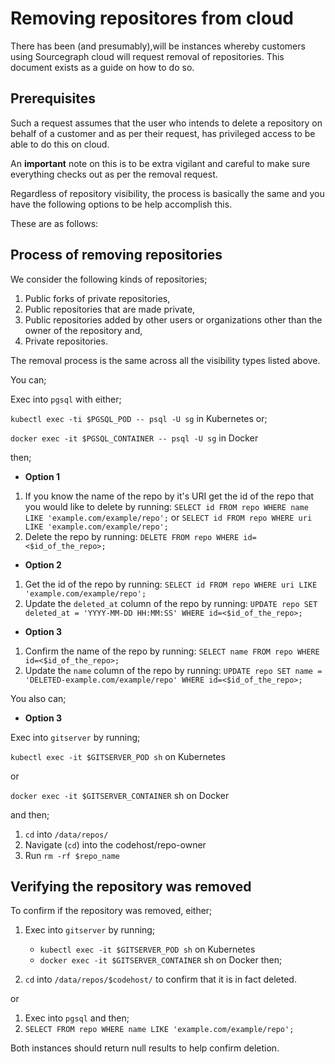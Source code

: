 # Removing repositores from cloud

There has been (and presumably),will be instances whereby customers using Sourcegraph cloud will request removal of repositories. This document exists as a guide on how to do so.

## Prerequisites

Such a request assumes that the user who intends to delete a repository on behalf of a customer and as per their request, has privileged access to be able to do this on cloud.

An **important** note on this is to be extra vigilant and careful to make sure everything checks out as per the removal request.

Regardless of repository visibility, the process is basically the same and you have the following options to be help accomplish this.

These are as follows:

## Process of removing repositories

We consider the following kinds of repositories;

1. Public forks of private repositories,
2. Public repositories that are made private,
3. Public repositories added by other users or organizations other than the owner of the repository and,
4. Private repositories.

The removal process is the same across all the visibility types listed above.

You can;

Exec into `pgsql` with either;

`kubectl exec -ti $PGSQL_POD -- psql -U sg` in Kubernetes or;

`docker exec -it $PGSQL_CONTAINER -- psql -U sg` in Docker

then;

- **Option 1**

1. If you know the name of the repo by it's URI get the id of the repo that you would like to delete by running: `SELECT id FROM repo WHERE name LIKE 'example.com/example/repo';` or `SELECT id FROM repo WHERE uri LIKE 'example.com/example/repo'; `
2. Delete the repo by running: `DELETE FROM repo WHERE id=<$id_of_the_repo>;`

- **Option 2**

1. Get the id of the repo by running: `SELECT id FROM repo WHERE uri LIKE 'example.com/example/repo'; `
2. Update the `deleted_at` column of the repo by running: `UPDATE repo SET deleted_at = 'YYYY-MM-DD HH:MM:SS' WHERE id=<$id_of_the_repo>;`

- **Option 3**

1. Confirm the name of the repo by running: `SELECT name FROM repo WHERE id=<$id_of_the_repo>;`
2. Update the `name` column of the repo by running: `UPDATE repo SET name = 'DELETED-example.com/example/repo' WHERE id=<$id_of_the_repo>;`

You also can;

- **Option 3**

Exec into `gitserver` by running;

`kubectl exec -it $GITSERVER_POD sh` on Kubernetes

or

`docker exec -it $GITSERVER_CONTAINER` sh on Docker

and then;

1. `cd` into `/data/repos/`
2. Navigate (`cd`) into the codehost/repo-owner
3. Run `rm -rf $repo_name`

## Verifying the repository was removed

To confirm if the repository was removed, either;

1. Exec into `gitserver` by running;

   - `kubectl exec -it $GITSERVER_POD sh` on Kubernetes
   - `docker exec -it $GITSERVER_CONTAINER` sh on Docker then;

2. `cd` into `/data/repos/$codehost/` to confirm that it is in fact deleted.

or

1. Exec into `pgsql` and then;
2. `SELECT FROM repo WHERE name LIKE 'example.com/example/repo';`

Both instances should return null results to help confirm deletion.
